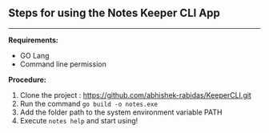 <h2>Steps for using the Notes Keeper CLI App</h2>
<hr/>
<b>Requirements:</b>
<ul>
<li>GO Lang</li>
<li>Command line permission</li>
</ul>

<b>Procedure:</b>

<ol>
<li>Clone the project : <a href="https://github.com/abhishek-rabidas/KeeperCLI.git">https://github.com/abhishek-rabidas/KeeperCLI.git</a></li>
<li>Run the command <code>go build -o notes.exe</code></li>
<li>Add the folder path to the system environment variable PATH</li>
<li>Execute <code>notes help</code> and start using!</li>
</ol>